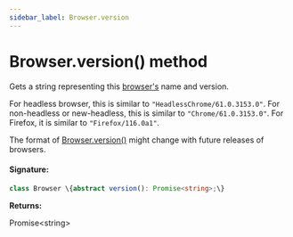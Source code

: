 ```yaml
---
sidebar_label: Browser.version
---
```


# Browser.version() method

Gets a string representing this [browser's](./puppeteer.browser.md) name and version.

For headless browser, this is similar to `"HeadlessChrome/61.0.3153.0"`. For non-headless or new-headless, this is similar to `"Chrome/61.0.3153.0"`. For Firefox, it is similar to `"Firefox/116.0a1"`.

The format of [Browser.version()](./puppeteer.browser.version.md) might change with future releases of browsers.

#### Signature:

```typescript
class Browser \{abstract version(): Promise<string>;\}
```

**Returns:**

Promise&lt;string&gt;
